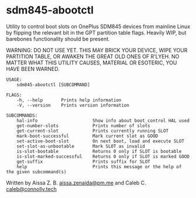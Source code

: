 # sdm845-abootctl
Utility to control boot slots on OnePlus SDM845 devices from mainline Linux by flipping the relevant bit in the GPT partition table flags. Heavily WIP, but barebones functionality should be present.

WARNING: DO NOT USE YET. THIS MAY BRICK YOUR DEVICE, WIPE YOUR PARTITION TABLE, OR AWAKEN THE GREAT OLD ONES OF R'LYEH. NO MATTER WHAT THIS UTILITY CAUSES, MATERIAL OR ESOTERIC, YOU HAVE BEEN WARNED.
```
USAGE:
    sdm845-abootctl [SUBCOMMAND]

FLAGS:
    -h, --help       Prints help information
    -V, --version    Prints version information

SUBCOMMANDS:
    hal-info                     Show info about boot_control HAL used
    get-number-slots             Prints number of slots
    get-current-slot             Prints currently running SLOT
    mark-boot-successful         Mark current slot as GOOD
    set-active-boot-slot         On next boot, load and execute SLOT
    set-slot-as-unbootable       Mark SLOT as invalid
    is-slot-bootable             Returns 0 only if SLOT is bootable
    is-slot-marked-successful    Returns 0 only if SLOT is marked GOOD
    get-suffix                   Prints suffix for SLOT
    help                         Prints this message or the help of the given subcommand(s)
```
Written by Aissa Z. B. <aissa.zenaida@pm.me> and Caleb C. <caleb@connolly.tech>
